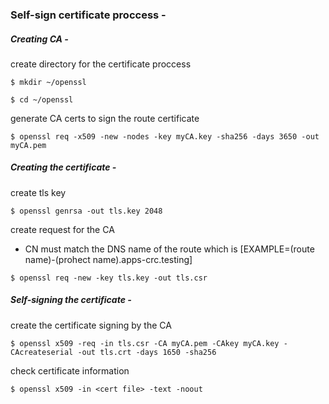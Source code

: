 ### Self-sign certificate proccess -

##### Creating CA -

 create directory for the certificate proccess
 
 `$ mkdir ~/openssl`

 `$ cd ~/openssl`
 
 generate CA certs to sign the route certificate
 
 `$ openssl req -x509 -new -nodes -key myCA.key -sha256 -days 3650 -out myCA.pem`
 
##### Creating the certificate -

create tls key

`$ openssl genrsa -out tls.key 2048`

create request for the CA

  * CN must match the DNS name of the route which is [EXAMPLE=(route name)-(prohect name).apps-crc.testing]

`$ openssl req -new -key tls.key -out tls.csr`



##### Self-signing the certificate -

create the certificate signing by the CA

`$ openssl x509 -req -in tls.csr -CA myCA.pem -CAkey myCA.key -CAcreateserial -out tls.crt -days 1650 -sha256`

check certificate information

`$ openssl x509 -in <cert file> -text -noout`

